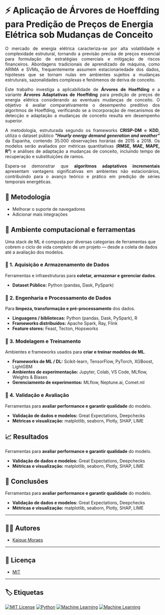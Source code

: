 # ⚡ Aplicação de Árvores de Hoeffding para Predição de Preços de Energia Elétrica sob Mudanças de Conceito

<p align="justify">
O mercado de energia elétrica caracteriza-se por alta volatilidade e complexidade estrutural, tornando a previsão precisa de preços essencial para formulação de estratégias comerciais e mitigação de riscos financeiros. Abordagens tradicionais de aprendizado de máquina, como ARIMA e SVMs, frequentemente assumem estacionariedade dos dados, hipóteses que se tornam nulas em ambientes sujeitos a mudanças estruturais, sazonalidades complexas e fenômenos de deriva de conceito.
</p>

<p align="justify">
Este trabalho investiga a aplicabilidade de <strong>Árvores de Hoeffding</strong> e a variante <strong>Árvores Adaptativas de Hoeffding</strong> para predição de preços de energia elétrica considerando as eventuais mudanças de conceito. O objetivo é avaliar comparativamente o desempenho preditivo dos algoritmos de Hoeffding, verificando se a incorporação de mecanismos de detecção e adaptação a mudanças de conceito resulta em desempenho superior.
</p>

<p align="justify">
A metodologia, estruturada segundo os frameworks <strong>CRISP-DM</strong> e <strong>KDD</strong>, utiliza o dataset público <em><strong>"Hourly energy demand generation and weather"</strong></em> da Espanha, contendo 35.000 observações horárias de 2015 a 2018. Os modelos serão avaliados por métricas quantitativas (<strong>RMSE, MAE, MAPE, R²</strong>) e análises de adaptação a mudanças de conceito, incluindo tempo de recuperação e substituições de ramos.
</p>

<p align="justify">
Espera-se demonstrar que <strong>algoritmos adaptativos incrementais</strong> apresentam vantagens significativas em ambientes não estacionários, contribuindo para o avanço teórico e prático em predição de séries temporais energéticas.
</p>


## 🧩 Metodologia

- Melhorar o suporte de navegadores  
- Adicionar mais integrações  

## 🧠 Ambiente computacional e ferramentas

Uma stack de ML é composta por diversas categorias de ferramentas que cobrem o ciclo de vida completo de um projeto — desde a coleta de dados até a avaliação dos modelos.


### 🧱 1. Aquisição e Armazenamento de Dados

Ferramentas e infraestruturas para **coletar, armazenar e gerenciar dados**.

- **Dataset Público:** Python (pandas, Dask, PySpark) 


### 🧹 2. Engenharia e Processamento de Dados

Para **limpeza, transformação e pré-processamento** dos dados.

- **Linguagens / bibliotecas:** Python (pandas, Dask, PySpark), R  
- **Frameworks distribuídos:** Apache Spark, Ray, Flink  
- **Feature stores:** Feast, Tecton, Hopsworks

### 🤖 3. Modelagem e Treinamento

Ambientes e frameworks usados para **criar e treinar modelos de ML**.

- **Frameworks de ML / DL:** Scikit-learn, TensorFlow, PyTorch, XGBoost, LightGBM  
- **Ambientes de experimentação:** Jupyter, Colab, VS Code, MLflow, Weights & Biases  
- **Gerenciamento de experimentos:** MLflow, Neptune.ai, Comet.ml

### 🧮 4. Validação e Avaliação

Ferramentas para **avaliar performance e garantir qualidade** do modelo.

- **Validação de dados e modelos:** Great Expectations, Deepchecks  
- **Métricas e visualização:** matplotlib, seaborn, Plotly, SHAP, LIME

## 📈 Resultados

Ferramentas para **avaliar performance e garantir qualidade** do modelo.

- **Validação de dados e modelos:** Great Expectations, Deepchecks  
- **Métricas e visualização:** matplotlib, seaborn, Plotly, SHAP, LIME

## 🎯 Conclusões

Ferramentas para **avaliar performance e garantir qualidade** do modelo.

- **Validação de dados e modelos:** Great Expectations, Deepchecks  
- **Métricas e visualização:** matplotlib, seaborn, Plotly, SHAP, LIME

---

## 👨‍💻 Autores

- [Kaique Moraes](https://www.linkedin.com/in/kaiquemoraesti/)
  
---

## 🪪 Licença

- [MIT](https://choosealicense.com/licenses/mit/)

---

## 🏷️ Etiquetas

[![MIT License](https://img.shields.io/badge/License-MIT-green.svg)](https://choosealicense.com/licenses/mit/)
[![Python](https://img.shields.io/badge/Python-3.10%2B-blue.svg)](https://www.python.org/)
[![Machine Learning](https://img.shields.io/badge/Machine%20Learning-Hoeffding%20Trees-orange.svg)]()
[![Machine Learning](https://img.shields.io/badge/Machine%20Learning-Hoeffding%20Adaptatives%20Trees-red.svg)]()

